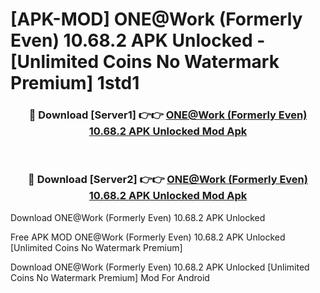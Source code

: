 # [APK-MOD] ONE@Work (Formerly Even) 10.68.2 APK Unlocked - [Unlimited Coins No Watermark Premium] 1std1



<div align="center">
<h3>🔴 Download [Server1] 👉👉 <a href="https://momento.my/?title=ONE@Work_(Formerly_Even)_10.68.2_APK_Unlocked">ONE@Work (Formerly Even) 10.68.2 APK Unlocked Mod Apk</a></h3><br>

<h3>🔴 Download [Server2] 👉👉 <a href="https://momento.my/?title=ONE@Work_(Formerly_Even)_10.68.2_APK_Unlocked">ONE@Work (Formerly Even) 10.68.2 APK Unlocked Mod Apk</a></h3>
</div>



Download ONE@Work (Formerly Even) 10.68.2 APK Unlocked 

Free APK MOD ONE@Work (Formerly Even) 10.68.2 APK Unlocked [Unlimited Coins No Watermark Premium]

Download ONE@Work (Formerly Even) 10.68.2 APK Unlocked [Unlimited Coins No Watermark Premium] Mod For Android
